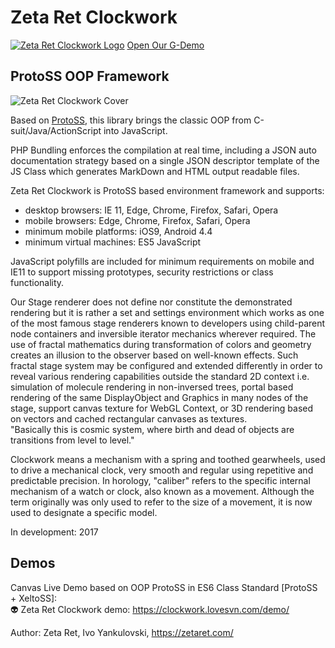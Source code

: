 # Zeta Ret Clockwork
[![Zeta Ret Clockwork Logo](https://clockwork.lovesvn.com/demo/imgs/clockwork_logo_small.png)](https://clockwork.lovesvn.com/demo/) [Open Our G-Demo](https://clockwork.lovesvn.com/demo/)

## ProtoSS OOP Framework

![Zeta Ret Clockwork Cover](https://zetaret.com/images/clockwork1.jpg)

Based on [ProtoSS](https://github.com/ZetaRet/protoss), this library brings the classic OOP from C-suit/Java/ActionScript into JavaScript.

PHP Bundling enforces the compilation at real time, including a JSON auto documentation strategy based on a single JSON descriptor template of the JS Class which generates MarkDown and HTML output readable files.

Zeta Ret Clockwork is ProtoSS based environment framework and supports:  
* desktop browsers: IE 11, Edge, Chrome, Firefox, Safari, Opera  
* mobile browsers: Edge, Chrome, Firefox, Safari, Opera  
* minimum mobile platforms: iOS9, Android 4.4  
* minimum virtual machines: ES5 JavaScript  

JavaScript polyfills are included for minimum requirements on mobile and IE11 to support missing prototypes, security restrictions or class functionality.

Our Stage renderer does not define nor constitute the demonstrated rendering but it is rather a set and settings environment which works as one of the most famous stage renderers known to developers using child-parent node containers and inversible iterator mechanics wherever required. The use of fractal mathematics during transformation of colors and geometry creates an illusion to the observer based on well-known effects. Such fractal stage system may be configured and extended differently in order to reveal various rendering capabilities outside the standard 2D context i.e. simulation of molecule rendering in non-inversed trees, portal based rendering of the same DisplayObject and Graphics in many nodes of the stage, support canvas texture for WebGL Context, or 3D rendering based on vectors and cached rectangular canvases as textures.  
"Basically this is cosmic system, where birth and dead of objects are transitions from level to level."  

Clockwork means a mechanism with a spring and toothed gearwheels, used to drive a mechanical clock, very smooth and regular using repetitive and predictable precision. In horology, "caliber" refers to the specific internal mechanism of a watch or clock, also known as a movement. Although the term originally was only used to refer to the size of a movement, it is now used to designate a specific model.

In development: 2017

## Demos
Canvas Live Demo based on OOP ProtoSS in ES6 Class Standard [ProtoSS + XeltoSS]:  
:alien: Zeta Ret Clockwork demo: https://clockwork.lovesvn.com/demo/  

Author: Zeta Ret, Ivo Yankulovski, https://zetaret.com/